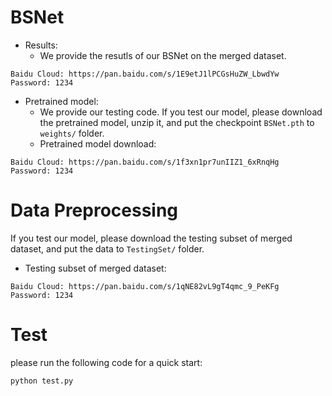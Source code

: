 # BSNet
* Results:
  - We provide the resutls of our BSNet on the merged dataset. 
```
Baidu Cloud: https://pan.baidu.com/s/1E9etJ1lPCGsHuZW_LbwdYw  Password: 1234
```
* Pretrained model:
  - We provide our testing code. If you test our model, please download the pretrained model, unzip it, and put the checkpoint `BSNet.pth` to `weights/` folder.
  - Pretrained model download:
```
Baidu Cloud: https://pan.baidu.com/s/1f3xn1pr7unIIZ1_6xRnqHg  Password: 1234
```

# Data Preprocessing
If you test our model, please download the testing subset of merged dataset, and put the data to `TestingSet/` folder.
* Testing subset of merged dataset:
```
Baidu Cloud: https://pan.baidu.com/s/1qNE82vL9gT4qmc_9_PeKFg  Password: 1234
```

# Test
please run the following code for a quick start:
```
python test.py
```



